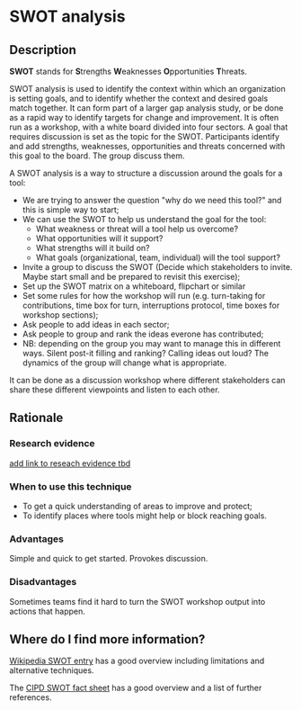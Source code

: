 # SWOT analysis
## Description
**SWOT** stands for **S**trengths **W**eaknesses **O**pportunities **T**hreats.

SWOT analysis is used to identify the context within which an organization is setting goals, and to identify whether the context and desired goals match together. It can form part of a larger gap analysis study, or be done as a rapid way to identify targets for change and improvement.
It is often run as a workshop, with a white board divided into four sectors. A goal that requires discussion is set as the topic for the SWOT. Participants identify and add strengths, weaknesses, opportunities and threats concerned with this goal to the board. The group discuss them.

A SWOT analysis is a way to structure a discussion around the goals for a tool:
- We are trying to answer the question "why do we need this tool?" and this is simple way to start;
- We can use the SWOT to help us understand the goal for the tool:
    -  What weakness or threat will a tool help us overcome?
    -  What opportunities will it support?
    -  What strengths will it build on?
    -  What goals (organizational, team, individual) will the tool support?
- Invite a group to discuss the SWOT (Decide which stakeholders to invite. Maybe start small and be prepared to revisit this exercise);
- Set up the SWOT matrix on a whiteboard, flipchart or similar
- Set some rules for how the workshop will run (e.g. turn-taking for contributions, time box for turn, interruptions protocol, time boxes for workshop sections); 
- Ask people to add ideas in each sector; 
- Ask people to group and rank the ideas everone has contributed;
- NB: depending on the group you may want to manage this in different ways. Silent post-it filling and ranking? Calling ideas out loud? The dynamics of the group will change what is appropriate.

It can be done as a discussion workshop where different stakeholders can share these different viewpoints and listen to each other.  

## Rationale

### Research evidence
[add link to reseach evidence tbd ]()

### When to use this technique
-	To get a quick understanding of areas to improve and protect;
-	To identify places where tools might help or block reaching goals.

### Advantages
Simple and quick to get started. Provokes discussion.

### Disadvantages
Sometimes teams find it hard to turn the SWOT workshop output into actions that happen.

## Where do I find more information?
[Wikipedia SWOT entry](https://en.wikipedia.org/wiki/SWOT_analysis) has a good overview including limitations and alternative techniques.

The [CIPD SWOT fact sheet]( https://www.cipd.org/uk/knowledge/factsheets/swot-analysis-factsheet) has a good overview and a list of further references. 

